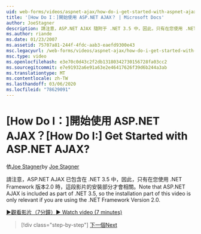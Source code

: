 ```yaml
---
uid: web-forms/videos/aspnet-ajax/how-do-i-get-started-with-aspnet-ajax
title: '[How Do I：]開始使用 ASP.NET AJAX？ | Microsoft Docs'
author: JoeStagner
description: 請注意，ASP.NET AJAX 隨附于 .NET 3.5 中，因此，只有在您使用 .NET Framework 版本 2 ... 時，此影片的安裝部分才會相關。
ms.author: riande
ms.date: 01/23/2007
ms.assetid: 75707a81-244f-4fdc-aab3-eaefd9300e43
msc.legacyurl: /web-forms/videos/aspnet-ajax/how-do-i-get-started-with-aspnet-ajax
msc.type: video
ms.openlocfilehash: e3e70c0d43c2f2db13180342730156728fa03cc2
ms.sourcegitcommit: e7e91932a6e91a63e2e46417626f39d6b244a3ab
ms.translationtype: MT
ms.contentlocale: zh-TW
ms.lasthandoff: 03/06/2020
ms.locfileid: "78629091"
---
```

# <a name="how-do-i-get-started-with-aspnet-ajax"></a><span data-ttu-id="d99fb-104">[How Do I：]開始使用 ASP.NET AJAX？</span><span class="sxs-lookup"><span data-stu-id="d99fb-104">[How Do I:] Get Started with ASP.NET AJAX?</span></span>

<span data-ttu-id="d99fb-105">依[Joe Stagner](https://github.com/JoeStagner)</span><span class="sxs-lookup"><span data-stu-id="d99fb-105">by [Joe Stagner](https://github.com/JoeStagner)</span></span>

<span data-ttu-id="d99fb-106">請注意，ASP.NET AJAX 已包含在 .NET 3.5 中，因此，只有在您使用 .NET Framework 版本2.0 時，這段影片的安裝部分才會相關。</span><span class="sxs-lookup"><span data-stu-id="d99fb-106">Note that ASP.NET AJAX is included as part of .NET 3.5, so the installation part of this video is only relevant if you are using the .NET Framework Version 2.0.</span></span>

[<span data-ttu-id="d99fb-107">&#9654;觀看影片（7分鐘）</span><span class="sxs-lookup"><span data-stu-id="d99fb-107">&#9654; Watch video (7 minutes)</span></span>](https://channel9.msdn.com/Blogs/ASP-NET-Site-Videos/how-do-i-get-started-with-aspnet-ajax)

> [!div class="step-by-step"]
> [<span data-ttu-id="d99fb-108">下一個</span><span class="sxs-lookup"><span data-stu-id="d99fb-108">Next</span></span>](how-do-i-implement-dynamic-partial-page-updates-with-aspnet-ajax.md)
